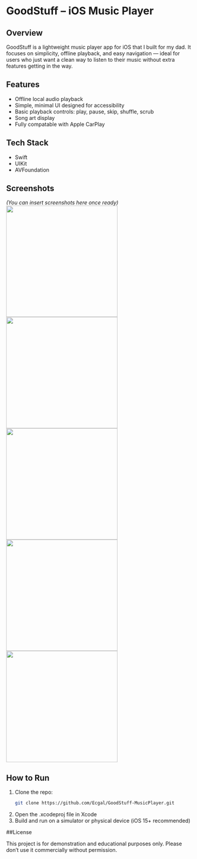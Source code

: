 # GoodStuff – iOS Music Player

## Overview
GoodStuff is a lightweight music player app for iOS that I built for my dad. It focuses on simplicity, offline playback, and easy navigation — ideal for users who just want a clean way to listen to their music without extra features getting in the way.

## Features
- Offline local audio playback
- Simple, minimal UI designed for accessibility
- Basic playback controls: play, pause, skip, shuffle, scrub
- Song art display
- Fully compatable with Apple CarPlay

## Tech Stack
- Swift
- UIKit
- AVFoundation

## Screenshots
*(You can insert screenshots here once ready)*  
<img src="Assets/ScreenGrab1.PNG" width="300" />
<img src="Assets/ScreenGrab2.PNG" width="300" />
<img src="Assets/ScreenGrab3.PNG" width="300" />
<img src="Assets/ScreenGrab4.PNG" width="300" />
<img src="Assets/ScreenGrab5.PNG" width="300" />

## How to Run
1. Clone the repo:
   ```bash
   git clone https://github.com/Ecgal/GoodStuff-MusicPlayer.git

2. Open the .xcodeproj file in Xcode
3. Build and run on a simulator or physical device (iOS 15+ recommended)


##License

This project is for demonstration and educational purposes only. Please don’t use it commercially without permission.

